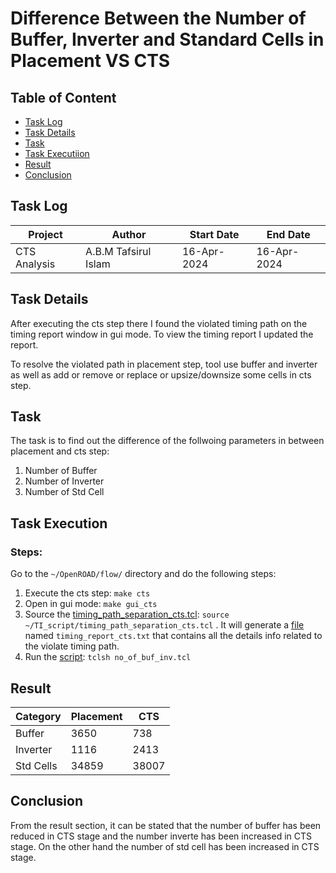 # Difference Between the Number of Buffer, Inverter and Standard Cells in Placement VS CTS

## Table of Content

- [Task Log](#task-log)
- [Task Details](#task-details)
- [Task](#task)
- [Task Executiion](#task-execution)
- [Result](#result)
- [Conclusion](#conclusion)

## Task Log

|Project|Author|Start Date|End Date|
|---|---|---|---|
|CTS Analysis|A.B.M Tafsirul Islam|16-Apr-2024|16-Apr-2024| 


## Task Details
After executing the cts step there I found the violated timing path on the timing report window in gui mode. To view the timing report I updated the report. 

To resolve the violated path in placement step, tool use buffer and inverter as well as add or remove or replace or upsize/downsize some cells in cts step. 

## Task
The task is to find out the difference of the follwoing parameters in between placement and cts step:

1. Number of Buffer
2. Number of Inverter
3. Number of Std Cell 


## Task Execution

### Steps:
Go to the `~/OpenROAD/flow/` directory and do the following steps:

1. Execute the cts step: `make cts`
2. Open in gui mode: `make gui_cts`
3. Source the [timing_path_separation_cts.tcl](timing_path_separation_cts.tcl): `source ~/TI_script/timing_path_separation_cts.tcl` . It will generate a [file](timing_report_cts.txt) named `timing_report_cts.txt` that contains all the details info related to the violate timing path.
4. Run the [script](no_of_buf_inv.tcl): `tclsh no_of_buf_inv.tcl`

## Result

|Category|Placement|CTS|
|---|---|---|
|Buffer|3650|738|
|Inverter|1116|2413|
|Std Cells|34859|38007|

## Conclusion

From the result section, it can be stated that the number of buffer has been reduced in CTS stage and the number inverte has been increased in CTS stage. On the other hand the number of std cell has been increased in CTS stage.